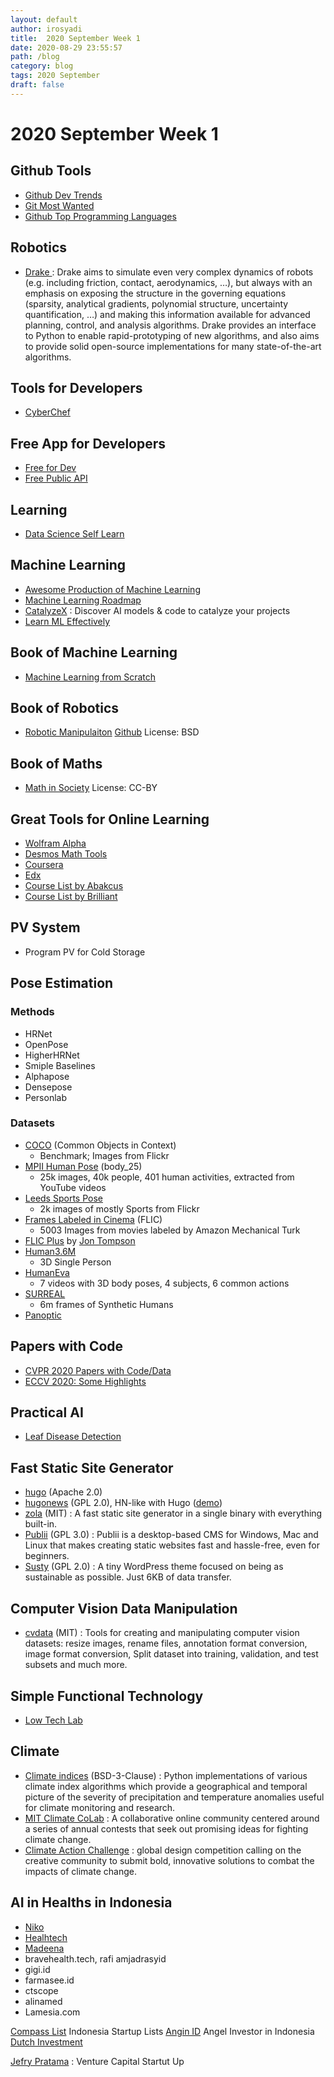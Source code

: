 ```yaml
---
layout: default
author: irosyadi
title:  2020 September Week 1
date: 2020-08-29 23:55:57
path: /blog
category: blog
tags: 2020 September
draft: false
---
```


# 2020 September Week 1

## Github Tools
- [Github Dev Trends](https://www.baresquare.com/github-devtrends/)
- [Git Most Wanted](http://gitmostwanted.com/)
- [Github Top Programming Languages](https://githut.info/)

## Robotics
- [Drake ](https://drake.mit.edu/) : Drake aims to simulate even very complex dynamics of robots (e.g. including friction, contact, aerodynamics, …), but always with an emphasis on exposing the structure in the governing equations (sparsity, analytical gradients, polynomial structure, uncertainty quantification, …) and making this information available for advanced planning, control, and analysis algorithms. Drake provides an interface to Python to enable rapid-prototyping of new algorithms, and also aims to provide solid open-source implementations for many state-of-the-art algorithms. 

## Tools for Developers
- [CyberChef](https://gchq.github.io/CyberChef/)

## Free App for Developers
- [Free for Dev](https://free-for.dev/)
- [Free Public API](https://github.com/public-apis/public-apis)

## Learning
- [Data Science Self Learn](https://github.com/ossu/data-science)


## Machine Learning
- [Awesome Production of Machine Learning](https://github.com/EthicalML/awesome-production-machine-learning)
- [Machine Learning Roadmap](https://github.com/mrdbourke/machine-learning-roadmap)
- [CatalyzeX](https://www.catalyzex.com/) : Discover AI models & code to catalyze your projects
- [Learn ML Effectively](https://www.youtube.com/watch?v=r2X9Se6ayGQ&feature=share)

## Book of Machine Learning
- [Machine Learning from Scratch](https://dafriedman97.github.io/mlbook/content/introduction.html)

## Book of Robotics
- [Robotic Manipulaiton](http://manipulation.csail.mit.edu/) [Github](https://github.com/RussTedrake/manipulation) License: BSD

## Book of Maths
- [Math in Society](http://www.opentextbookstore.com/mathinsociety/) License: CC-BY

## Great Tools for Online Learning
- [Wolfram Alpha](https://www.wolframalpha.com/)
- [Desmos Math Tools](https://www.desmos.com/)
- [Coursera](https://www.coursera.org/)
- [Edx](https://www.edx.org/)
- [Course List by Abakcus](https://abakcus.com/courses/)
- [Course List by Brilliant](https://brilliant.org/courses/)

## PV System
- Program PV for Cold Storage

## Pose Estimation
### Methods
- HRNet
- OpenPose
- HigherHRNet
- Smiple Baselines
- Alphapose
- Densepose
- Personlab

### Datasets
- [COCO](http://cocodataset.org/#home) (Common Objects in Context)
    - Benchmark; Images from Flickr
- [MPII Human Pose](http://human-pose.mpi-inf.mpg.de/) (body_25)
    - 25k images, 40k people, 401 human activities, extracted from YouTube videos
- [Leeds Sports Pose](http://sam.johnson.io/research/lsp.html)
    - 2k images of mostly Sports from Flickr
- [Frames Labeled in Cinema](http://human-pose.mpi-inf.mpg.de/) (FLIC)
    - 5003 Images from movies labeled by Amazon Mechanical Turk
- [FLIC Plus](https://jonathantompson.github.io/flic_plus.htm) by [Jon Tompson](https://jonathantompson.github.io/)
- [Human3.6M](http://vision.imar.ro/human3.6m/description.php)
    - 3D Single Person
- [HumanEva](http://humaneva.is.tue.mpg.de/)
    - 7 videos with 3D body poses, 4 subjects, 6 common actions
- [SURREAL](https://www.di.ens.fr/willow/research/surreal/data/)
    - 6m frames of Synthetic Humans
 - [Panoptic](http://domedb.perception.cs.cmu.edu/)


## Papers with Code
- [CVPR 2020 Papers with Code/Data](https://www.paperdigest.org/2020/06/cvpr-2020-papers-with-code-data/)
- [ECCV 2020: Some Highlights ](https://yassouali.github.io/ml-blog/eccv2020/)

## Practical AI
- [Leaf Disease Detection ](https://changelog.com/practicalai/3)

## Fast Static Site Generator
- [hugo](https://github.com/gohugoio/hugo) (Apache 2.0)  
- [hugonews](https://github.com/spaghettiwews/hugonews) (GPL 2.0), HN-like with Hugo ([demo](https://themes.gohugo.io/theme/hugonews/))  
- [zola](https://github.com/getzola/zola) (MIT) : A fast static site generator in a single binary with everything built-in.
- [Publii](https://github.com/GetPublii/Publii) (GPL 3.0)  : Publii is a desktop-based CMS for Windows, Mac and Linux that makes creating static websites fast and hassle-free, even for beginners.
- [Susty](https://github.com/jacklenox/susty) (GPL 2.0)  : A tiny WordPress theme focused on being as sustainable as possible. Just 6KB of data transfer.

## Computer Vision Data Manipulation
- [cvdata](https://github.com/monocongo/cvdata) (MIT)  : Tools for creating and manipulating computer vision datasets: resize images, rename files, annotation format conversion, image format conversion, Split dataset into training, validation, and test subsets and much more.

## Simple Functional Technology
- [Low Tech Lab](https://lowtechlab.org/en)

## Climate
- [Climate indices](https://github.com/monocongo/climate_indices) (BSD-3-Clause) : Python implementations of various climate index algorithms which provide a geographical and temporal picture of the severity of precipitation and temperature anomalies useful for climate monitoring and research.
- [MIT Climate CoLab](https://www.climatecolab.org/) : A collaborative online community centered around a series of annual contests that seek out promising ideas for fighting climate change.
- [Climate Action Challenge](https://challenge.whatdesigncando.com) : global design competition calling on the creative community to submit bold, innovative solutions to combat the impacts of climate change.


## AI in Healths in Indonesia
- [Niko](https://www.nikoazharihidayat.com/)
- [Healhtech](healthtech.id)
- [Madeena](https://www.madeena-xray.com/)
- bravehealth.tech, rafi amjadrasyid
- gigi.id
- farmasee.id
- ctscope
- alinamed
- Lamesia.com

[Compass List](https://www.compasslist.com/) Indonesia Startup Lists
[Angin ID](https://www.angin.id/) Angel Investor in Indonesia
[Dutch Investment](https://www.angin.id/wp-content/uploads/2020/05/Connecting-Indonesian-Startups-and-Dutch-Companies-52020.pdf)

[Jefry Pratama](https://www.linkedin.com/in/jefry-pratama-51745860/%0A) : Venture Capital Startut Up
